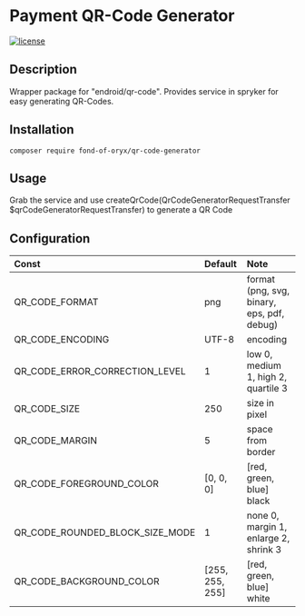 # Payment QR-Code Generator

[![license](https://img.shields.io/github/license/fond-of-oryx/qr-code-generator.svg)](https://packagist.org/packages/fond-of-oryx/qr-code-generator)

## Description
Wrapper package for "endroid/qr-code". Provides service in spryker for easy generating QR-Codes.

## Installation

```
composer require fond-of-oryx/qr-code-generator
```

## Usage

Grab the service and use createQrCode(QrCodeGeneratorRequestTransfer $qrCodeGeneratorRequestTransfer) to generate a QR Code

## Configuration

| Const                          | Default         | Note                                       |
|:-------------------------------|:----------------|:-------------------------------------------|
| QR_CODE_FORMAT                 | png             | format (png, svg, binary, eps, pdf, debug) |
| QR_CODE_ENCODING               | UTF-8           | encoding                                   |
| QR_CODE_ERROR_CORRECTION_LEVEL | 1               | low 0, medium 1, high 2, quartile 3        |
| QR_CODE_SIZE                   | 250             | size in pixel                              |
| QR_CODE_MARGIN                 | 5               | space from border                          |
| QR_CODE_FOREGROUND_COLOR       | [0, 0, 0]       | [red, green, blue] black                   |
| QR_CODE_ROUNDED_BLOCK_SIZE_MODE| 1               | none 0, margin 1, enlarge 2, shrink 3      |
| QR_CODE_BACKGROUND_COLOR       | [255, 255, 255] | [red, green, blue] white                   |
